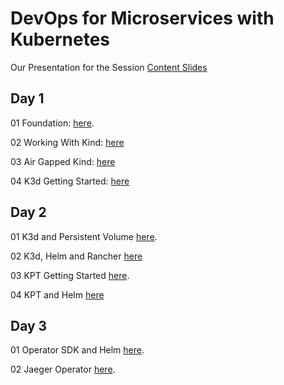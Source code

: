 # DevOps for Microservices with Kubernetes

Our Presentation for the Session [Content Slides](https://github.com/GeorgeNiece/DevOpsForMicroservicesWithKubernetes-3day/blob/master/content/DevOpsForMicroservicesWithKubernetes-V11.pdf)

## Day 1

01  Foundation: [here](https://github.com/GeorgeNiece/DevOpsForMicroservicesWithKubernetes-3day/blob/master/labs/LAB01-Foundation.pdf).

02  Working With Kind: [here](https://github.com/GeorgeNiece/DevOpsForMicroservicesWithKubernetes-3day/blob/master/labs/LAB02-WorkingWithKind.pdf)

03 Air Gapped Kind: [here](https://github.com/GeorgeNiece/DevOpsForMicroservicesWithKubernetes-3day/blob/master/labs/LAB03-AirGappedKIND.pdf)

04 K3d Getting Started: [here](https://github.com/GeorgeNiece/DevOpsForMicroservicesWithKubernetes-3day/blob/master/labs/LAB04-K3D-GettingStarted.pdf)

## Day 2
01  K3d and Persistent Volume [here](https://github.com/GeorgeNiece/DevOpsForMicroservicesWithKubernetes-3day/blob/master/labs/LAB06-K3D-PVC.labf).

02  K3d, Helm and Rancher [here](https://github.com/GeorgeNiece/DevOpsForMicroservicesWithKubernetes-3day/blob/master/labs/LAB05-K3D-Rancher.pdf)

03  KPT Getting Started [here](https://github.com/GeorgeNiece/DevOpsForMicroservicesWithKubernetes-3day/blob/master/labs/LAB07-KPT-GettingStarted.pdf).

04  KPT and Helm [here](https://github.com/GeorgeNiece/DevOpsForMicroservicesWithKubernetes-3day/blob/master/labs/LAB08-KPT-Helm.pdf)

## Day 3

01  Operator SDK and Helm [here](https://github.com/GeorgeNiece/DevOpsForMicroservicesWithKubernetes-3day/blob/master/labs/LAB09-OperatorSDK-Helm.pdf).

<!--02  Prometheus Monitoring [here](https://github.com/GeorgeNiece/DevOpsForMicroservicesWithKubernetes-3day/blob/master/labs/LAB10-Prometheus.pdf).

03 Istio Service Mesh [here](https://github.com/GeorgeNiece/DevOpsForMicroservicesWithKubernetes-3day/blob/master/labs/LAB11-Istio.pdf).
-->
02 Jaeger Operator [here](https://github.com/GeorgeNiece/DevOpsForMicroservicesWithKubernetes-3day/blob/master/labs/LAB12-Jaeger-Operator.pdf).



